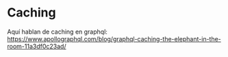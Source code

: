 # Caching
Aquí hablan de caching en graphql: https://www.apollographql.com/blog/graphql-caching-the-elephant-in-the-room-11a3df0c23ad/
